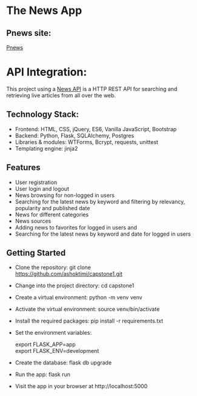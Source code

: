 # The News App
## Pnews site: 
[Pnews](https://web-production-2c27.up.railway.app/)

# API Integration:
This project using a [News API](https://newsapi.org/docs) is a HTTP REST API for searching and retrieving live articles from all over the web.

## Technology Stack:
- Frontend: HTML, CSS, jQuery, ES6, Vanilla JavaScript, Bootstrap
- Backend: Python, Flask, SQLAlchemy, Postgres
- Libraries & modules: WTForms, Bcrypt, requests, unittest
- Templating  engine: jinja2

## Features
- User registration
- User login and logout
- News browsing for non-logged in users
- Searching for the latest news by keyword and filtering by relevancy, popularity and published date
- News for different categories
- News sources 
- Adding news to favorites for logged in users and
- Searching for the latest news by keyword and date for logged in users

## Getting Started
- Clone the repository: git clone https://github.com/ashoktimi/capstone1.git
- Change into the project directory: cd capstone1
- Create a virtual environment: python -m venv venv
- Activate the virtual environment: source venv/bin/activate
- Install the required packages: pip install -r requirements.txt
- Set the environment variables:

    export FLASK_APP=app <br>
    export FLASK_ENV=development
    
- Create the database: flask db upgrade
- Run the app: flask run
- Visit the app in your browser at http://localhost:5000
